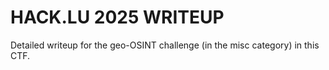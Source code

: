 # HACK.LU 2025 WRITEUP

Detailed writeup for the geo-OSINT challenge (in the misc category) in this CTF.